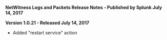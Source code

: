 **NetWitness Logs and Packets Release Notes - Published by Splunk July 14, 2017**


**Version 1.0.21 - Released July 14, 2017**

* Added "restart service" action
